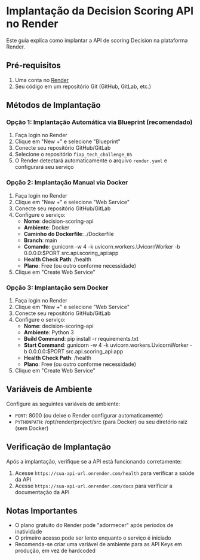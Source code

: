 # Implantação da Decision Scoring API no Render

Este guia explica como implantar a API de scoring Decision na plataforma Render.

## Pré-requisitos

1. Uma conta no [Render](https://render.com/)
2. Seu código em um repositório Git (GitHub, GitLab, etc.)

## Métodos de Implantação

### Opção 1: Implantação Automática via Blueprint (recomendado)

1. Faça login no Render
2. Clique em "New +" e selecione "Blueprint"
3. Conecte seu repositório GitHub/GitLab
4. Selecione o repositório `fiap_tech_challenge_05`
5. O Render detectará automaticamente o arquivo `render.yaml` e configurará seu serviço

### Opção 2: Implantação Manual via Docker

1. Faça login no Render
2. Clique em "New +" e selecione "Web Service"
3. Conecte seu repositório GitHub/GitLab
4. Configure o serviço:
   - **Nome**: decision-scoring-api
   - **Ambiente**: Docker
   - **Caminho do Dockerfile**: ./Dockerfile
   - **Branch**: main
   - **Comando**: gunicorn -w 4 -k uvicorn.workers.UvicornWorker -b 0.0.0.0:$PORT src.api.scoring_api:app
   - **Health Check Path**: /health
   - **Plano**: Free (ou outro conforme necessidade)
5. Clique em "Create Web Service"

### Opção 3: Implantação sem Docker

1. Faça login no Render
2. Clique em "New +" e selecione "Web Service"
3. Conecte seu repositório GitHub/GitLab
4. Configure o serviço:
   - **Nome**: decision-scoring-api
   - **Ambiente**: Python 3
   - **Build Command**: pip install -r requirements.txt
   - **Start Command**: gunicorn -w 4 -k uvicorn.workers.UvicornWorker -b 0.0.0.0:$PORT src.api.scoring_api:app
   - **Health Check Path**: /health
   - **Plano**: Free (ou outro conforme necessidade)
5. Clique em "Create Web Service"

## Variáveis de Ambiente

Configure as seguintes variáveis de ambiente:

- `PORT`: 8000 (ou deixe o Render configurar automaticamente)
- `PYTHONPATH`: /opt/render/project/src (para Docker) ou seu diretório raiz (sem Docker)

## Verificação de Implantação

Após a implantação, verifique se a API está funcionando corretamente:

1. Acesse `https://sua-api-url.onrender.com/health` para verificar a saúde da API
2. Acesse `https://sua-api-url.onrender.com/docs` para verificar a documentação da API

## Notas Importantes

- O plano gratuito do Render pode "adormecer" após períodos de inatividade
- O primeiro acesso pode ser lento enquanto o serviço é iniciado
- Recomenda-se criar uma variável de ambiente para as API Keys em produção, em vez de hardcoded